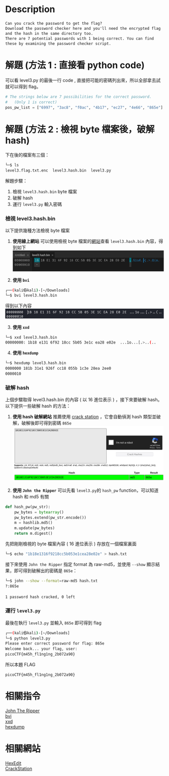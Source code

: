 # Description
```text
Can you crack the password to get the flag?
Download the password checker here and you'll need the encrypted flag and the hash in the same directory too.
There are 7 potential passwords with 1 being correct. You can find these by examining the password checker script.
```


# 解題 (方法 1 : 直接看 python code)
可以看 level3.py 的最後一行 code , 直接把可能的密碼列出來，所以全部拿去試就可以得到 flag。  
```python
# The strings below are 7 possibilities for the correct password. 
#   (Only 1 is correct)
pos_pw_list = ["6997", "3ac8", "f0ac", "4b17", "ec27", "4e66", "865e"]
```

# 解題 (方法 2 : 檢視 byte 檔案後，破解 hash)
下在後的檔案有三個：
```bash
└─$ ls
level3.flag.txt.enc  level3.hash.bin  level3.py
```
解題步驟：
1. 檢視 `level3.hash.bin` byte 檔案
2. 破解 hash
3. 運行 `level3.py` 輸入密碼

### 檢視 level3.hash.bin
以下提供幾種方法檢視 byte 檔案

1. **使用線上網站**
可以使用檢視 byte 檔案的[網站](https://hexed.it/)查看 `level3.hash.bin` 內容，得到如下
![hex editor](../assets/PW_Crack3__1.png)

2. **使用 `bvi`**
```bash
┌──(kali㉿kali)-[~/Downloads]
└─$ bvi level3.hash.bin 
```
得到以下內容
![hex editor](../assets/PW_Crack3__3.jpg)

3. **使用 `xxd`**
```bash
└─$ xxd level3.hash.bin 
00000000: 1b18 e131 6f92 18cc 5b05 3e1c ea28 e02e  ...1o...[.>..(..
```

4. **使用 `hexdump`**
```bash
└─$ hexdump level3.hash.bin 
0000000 181b 31e1 926f cc18 055b 1c3e 28ea 2ee0
0000010
```

### 破解 hash
上個步驟取得 level3.hash.bin 的內容 ( 以 16 進位表示 ) ，接下來要破解 hash。以下提供一些破解 hash 的方法：

1. **使用 hash 破解網站**
推薦使用 [crack station](https://crackstation.net/) ，它會自動偵測 hash 類型並破解，破解後即可得到密碼 `865e`
![password](../assets/PW_Crack3__2.png)

2. **使用 `John the Ripper`**
可以先看 `level3.py`的 `hash_pw` function，可以知道 hash 和 md5 有關
```python
def hash_pw(pw_str):
    pw_bytes = bytearray()
    pw_bytes.extend(pw_str.encode())
    m = hashlib.md5()
    m.update(pw_bytes)
    return m.digest()
```
先把剛剛檢視的 byte 檔案內容 ( 16 進位表示 ) 存放在一個檔案裏面
```bash
└─$ echo "1b18e1316f9218cc5b053e1cea28e02e" > hash.txt
```
接下來使用 `John the Ripper` 指定 format 為 raw-md5，並使用 `--show` 顯示結果，即可得到破解出的密碼是 `865e`：
```bash
└─$ john --show --format=raw-md5 hash.txt             
?:865e

1 password hash cracked, 0 left
```


### 運行 `level3.py`
最後在執行 `level3.py` 並輸入 `865e` 即可得到 flag
```bash
┌──(kali㉿kali)-[~/Downloads]
└─$ python level3.py
Please enter correct password for flag: 865e
Welcome back... your flag, user:
picoCTF{m45h_fl1ng1ng_2b072a90}
```

<!-- flag -->
所以本題 FLAG 
```text
picoCTF{m45h_fl1ng1ng_2b072a90}
```


# 相關指令
[John The Ripper](../Info/John%20the%20Ripper.md)  
[bvi](../Info/bvi.md)  
[xxd](../Info/xxd.md)  
[hexdump](../Info/hexdump.md)  

# 相關網站
[HexEdit](https://hexed.it/)  
[CrackStation](https://crackstation.net/)  
